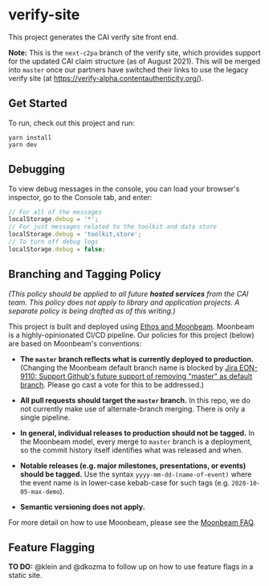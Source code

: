 # verify-site

This project generates the CAI verify site front end.

**Note:** This is the `next-c2pa` branch of the verify site, which provides support for the updated CAI claim structure (as of August 2021). This will be merged into `master` once our partners have switched their links to use the legacy verify site (at https://verify-alpha.contentauthenticity.org/).

## Get Started

To run, check out this project and run:

```
yarn install
yarn dev
```

## Debugging

To view debug messages in the console, you can load your browser's inspector, go to the Console tab, and enter:

```js
// For all of the messages
localStorage.debug = '*';
// For just messages related to the toolkit and data store
localStorage.debug = 'toolkit,store';
// To turn off debug logs
localStorage.debug = false;
```

## Branching and Tagging Policy

_(This policy should be applied to all future **hosted services** from the CAI team. This policy does not apply to library and application projects. A separate policy is being drafted as of this writing.)_

This project is built and deployed using [Ethos and Moonbeam](https://wiki.corp.adobe.com/display/ethos/Ethos+-+More+About+Ethos). Moonbeam is a highly-opinionated CI/CD pipeline. Our policies for this project (below) are based on Moonbeam's conventions:

* **The `master` branch reflects what is currently deployed to production.** (Changing the Moonbeam default branch name is blocked by [Jira EON-9110: Support Github's future support of removing "master" as default branch](https://jira.corp.adobe.com/browse/EON-9110). Please go cast a vote for this to be addressed.)

* **All pull requests should target the `master` branch.** In this repo, we do not currently make use of alternate-branch merging. There is only a single pipeline.

* **In general, individual releases to production should not be tagged.** In the Moonbeam model, every merge to `master` branch is a deployment, so the commit history itself identifies what was released and when.

* **Notable releases (e.g. major milestones, presentations, or events) should be tagged.** Use the syntax `yyyy-mm-dd-(name-of-event)` where the event name is in lower-case kebab-case for such tags (e.g. `2020-10-05-max-demo`).

* **Semantic versioning does not apply.**

For more detail on how to use Moonbeam, please see the [Moonbeam FAQ](https://wiki.corp.adobe.com/pages/viewpage.action?spaceKey=ethos&title=FAQ+-+Moonbeam).

## Feature Flagging

**TO DO:** @klein and @dkozma to follow up on how to use feature flags in a static site.
